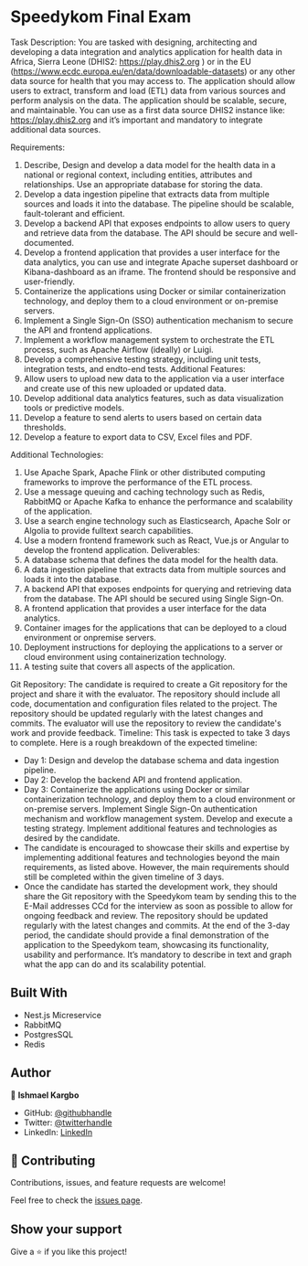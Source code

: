 # Speedykom Final Exam

Task Description:
You are tasked with designing, architecting and developing a data integration and analytics
application for health data in Africa, Sierra Leone (DHIS2: <https://play.dhis2.org> ) or in the EU
(<https://www.ecdc.europa.eu/en/data/downloadable-datasets>) or any other data source for health
that you may access to. The application should allow users to extract, transform and load (ETL) data
from various sources and perform analysis on the data. The application should be scalable, secure,
and maintainable. You can use as a first data source DHIS2 instance like: <https://play.dhis2.org> and
it’s important and mandatory to integrate additional data sources.

Requirements:

1. Describe, Design and develop a data model for the health data in a national or regional
   context, including entities, attributes and relationships. Use an appropriate database for
   storing the data.
2. Develop a data ingestion pipeline that extracts data from multiple sources and loads it into
   the database. The pipeline should be scalable, fault-tolerant and efficient.
3. Develop a backend API that exposes endpoints to allow users to query and retrieve data
   from the database. The API should be secure and well-documented.
4. Develop a frontend application that provides a user interface for the data analytics, you can
   use and integrate Apache superset dashboard or Kibana-dashboard as an iframe. The
   frontend should be responsive and user-friendly.
5. Containerize the applications using Docker or similar containerization technology, and
   deploy them to a cloud environment or on-premise servers.
6. Implement a Single Sign-On (SSO) authentication mechanism to secure the API and frontend
   applications.
7. Implement a workflow management system to orchestrate the ETL process, such as Apache
   Airflow (ideally) or Luigi.
8. Develop a comprehensive testing strategy, including unit tests, integration tests, and endto-end tests.
   Additional Features:
9. Allow users to upload new data to the application via a user interface and create use of this
   new uploaded or updated data.
10. Develop additional data analytics features, such as data visualization tools or predictive
    models.
11. Develop a feature to send alerts to users based on certain data thresholds.
12. Develop a feature to export data to CSV, Excel files and PDF.

Additional Technologies:

1. Use Apache Spark, Apache Flink or other distributed computing frameworks to improve the
   performance of the ETL process.
2. Use a message queuing and caching technology such as Redis, RabbitMQ or Apache Kafka to
   enhance the performance and scalability of the application.
3. Use a search engine technology such as Elasticsearch, Apache Solr or Algolia to provide fulltext search capabilities.
4. Use a modern frontend framework such as React, Vue.js or Angular to develop the frontend
   application.
   Deliverables:
5. A database schema that defines the data model for the health data.
6. A data ingestion pipeline that extracts data from multiple sources and loads it into the
   database.
7. A backend API that exposes endpoints for querying and retrieving data from the database.
   The API should be secured using Single Sign-On.
8. A frontend application that provides a user interface for the data analytics.
9. Container images for the applications that can be deployed to a cloud environment or onpremise servers.
10. Deployment instructions for deploying the applications to a server or cloud environment
    using containerization technology.
11. A testing suite that covers all aspects of the application.

Git Repository:
The candidate is required to create a Git repository for the project and share it with the evaluator.
The repository should include all code, documentation and configuration files related to the project.
The repository should be updated regularly with the latest changes and commits. The evaluator will
use the repository to review the candidate's work and provide feedback.
Timeline:
This task is expected to take 3 days to complete. Here is a rough breakdown of the expected
timeline:

- Day 1: Design and develop the database schema and data ingestion pipeline.
- Day 2: Develop the backend API and frontend application.
- Day 3: Containerize the applications using Docker or similar containerization technology, and
  deploy them to a cloud environment or on-premise servers. Implement Single Sign-On
  authentication mechanism and workflow management system. Develop and execute a
  testing strategy. Implement additional features and technologies as desired by the
  candidate.
- The candidate is encouraged to showcase their skills and expertise by implementing
  additional features and technologies beyond the main requirements, as listed above.
  However, the main requirements should still be completed within the given timeline of 3
  days.
- Once the candidate has started the development work, they should share the Git repository
  with the Speedykom team by sending this to the E-Mail addresses CCd for the interview as
  soon as possible to allow for ongoing feedback and review. The repository should be updated
  regularly with the latest changes and commits. At the end of the 3-day period, the candidate
  should provide a final demonstration of the application to the Speedykom team, showcasing
  its functionality, usability and performance. It’s mandatory to describe in text and graph
  what the app can do and its scalability potential.

## Built With

- Nest.js Micreservice
- RabbitMQ
- PostgresSQL
- Redis

## Author

👤 **Ishmael Kargbo**

- GitHub: [@githubhandle](https://github.com/ishmaelkargbo)
- Twitter: [@twitterhandle](https://twitter.com/ishodev)
- LinkedIn: [LinkedIn](https://www.linkedin.com/in/ishmael-kargbo-503660169)

## 🤝 Contributing

Contributions, issues, and feature requests are welcome!

Feel free to check the [issues page](https://github.com/IshmaelKargbo/fix-exam/issues).

## Show your support

Give a ⭐️ if you like this project!
